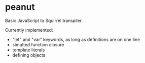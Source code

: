# peanut
Basic JavaScript to Squirrel transpiler.

Currently implemented:
  - "let" and "var" keywords, as long as definitions are on one line
  - simulted function closure
  - template literals
  - defining objects
